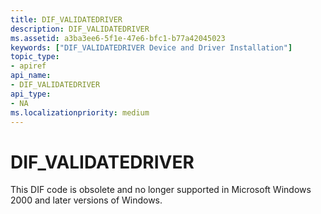 ```yaml
---
title: DIF_VALIDATEDRIVER
description: DIF_VALIDATEDRIVER
ms.assetid: a3ba3ee6-5f1e-47e6-bfc1-b77a42045023
keywords: ["DIF_VALIDATEDRIVER Device and Driver Installation"]
topic_type:
- apiref
api_name:
- DIF_VALIDATEDRIVER
api_type:
- NA
ms.localizationpriority: medium
---
```


# DIF_VALIDATEDRIVER


This DIF code is obsolete and no longer supported in Microsoft Windows 2000 and later versions of Windows.

 

 





